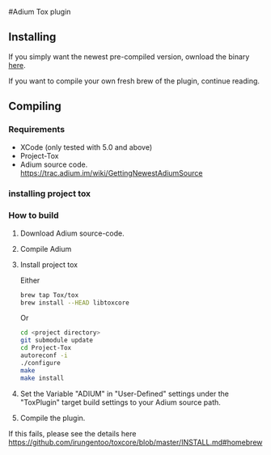 #Adium Tox plugin
## Installing

If you simply want the newest pre-compiled version, ownload the binary [here](https://github.com/epichub/adium-tox-im/releases).

If you want to compile your own fresh brew of the plugin, continue reading.

## Compiling 

### Requirements

* XCode (only tested with 5.0 and above)
* Project-Tox 
* Adium source code. <https://trac.adium.im/wiki/GettingNewestAdiumSource>

### installing project tox

### How to build
1. Download Adium source-code.
2. Compile Adium
3. Install project tox

   Either

   ```bash
   brew tap Tox/tox
   brew install --HEAD libtoxcore
   ```

   Or

   ```bash
   cd <project directory>
   git submodule update
   cd Project-Tox
   autoreconf -i
   ./configure
   make
   make install
   ```

4. Set the Variable "ADIUM" in "User-Defined" settings under the "ToxPlugin" target build settings to your Adium source path.
5. Compile the plugin.


If this fails, please see the details here <https://github.com/irungentoo/toxcore/blob/master/INSTALL.md#homebrew>
